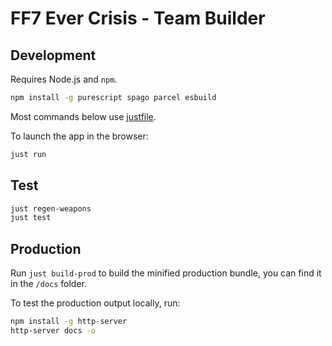 # FF7 Ever Crisis - Team Builder

## Development

Requires Node.js and `npm`.

```sh
npm install -g purescript spago parcel esbuild
```

Most commands below use [justfile](https://github.com/casey/just).

To launch the app in the browser:

```sh
just run
```

## Test

```sh
just regen-weapons
just test
```

## Production

Run `just build-prod` to build the minified production bundle, you can find it in the `/docs` folder.

To test the production output locally, run:

```sh
npm install -g http-server
http-server docs -o
```
